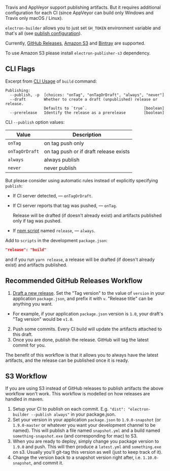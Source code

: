 Travis and AppVeyor support publishing artifacts. But it requires additional configuration for each CI (since AppVeyor can build only Windows and Travis only macOS / Linux).

`electron-builder` allows you to just set `GH_TOKEN` environment variable and that's all (see [publish configuration](/configuration/publish.md)).

Currently, [GitHub Releases](https://help.github.com/articles/about-releases/), [Amazon S3](https://aws.amazon.com/s3/) and [Bintray](https://bintray.com) are supported.

To use Amazon S3 please install `electron-publisher-s3` dependency.

## CLI Flags

Excerpt from [CLI Usage](https://github.com/electron-userland/electron-builder#cli-usage) of `build` command:
```
Publishing:
  --publish, -p  [choices: "onTag", "onTagOrDraft", "always", "never"]
  --draft        Whether to create a draft (unpublished) release or release. 
                 Defaults to `true`.                         [boolean]
  --prerelease   Identify the release as a prerelease        [boolean]
```
CLI `--publish` option values:

| Value          |  Description
| -------------- | -----------
| `onTag`        | on tag push only
| `onTagOrDraft` | on tag push or if draft release exists
| `always`       | always publish
| `never`        | never publish

But please consider using automatic rules instead of explicitly specifying `publish`:

* If CI server detected, — `onTagOrDraft`.

* If CI server reports that tag was pushed, — `onTag`.

  Release will be drafted (if doesn't already exist) and artifacts published only if tag was pushed.

* If [npm script](https://docs.npmjs.com/misc/scripts) named `release`, — `always`.

 Add to `scripts` in the development `package.json`:
 ```json
 "release": "build"
 ```
 and if you run `yarn release`, a release will be drafted (if doesn't already exist) and artifacts published.
 
## Recommended GitHub Releases Workflow

 1. [Draft a new release](https://help.github.com/articles/creating-releases/). Set the "Tag version" to the value of `version` in your application `package.json`, and prefix it with `v`. "Release title" can be anything you want.
   - For example, if your application `package.json` version is `1.0`, your draft's "Tag version" would be `v1.0`.
 2. Push some commits. Every CI build will update the artifacts attached to this draft.
 3. Once you are done, publish the release. GitHub will tag the latest commit for you.

The benefit of this workflow is that it allows you to always have the latest artifacts, and the release can be published once it is ready.
 
## S3 Workflow

If you are using S3 instead of GitHub releases to publish artifacts the above workflow won't work. This workflow is modelled on how releases are handled in maven.

1. Setup your CI to publish on each commit. E.g. `"dist": "electron-builder --publish always"` in your package.json.
2. Set your version in your application `package.json` to `1.9.0-snapshot` (or `1.9.0-master` or whatever you want your development channel to be named). This will publish a file named `snapshot.yml` and a build named `something-snapshot.exe` (and corresponding for mac) to S3.
3. When you are ready to deploy, simply change you package version to `1.9.0` and push. This will then produce a `latest.yml` and `something.exe` on s3. Usually you'll git-tag this version as well (just to keep track of it).
4. Change the version back to a snapshot version right after, i.e. `1.10.0-snapshot`, and commit it.
